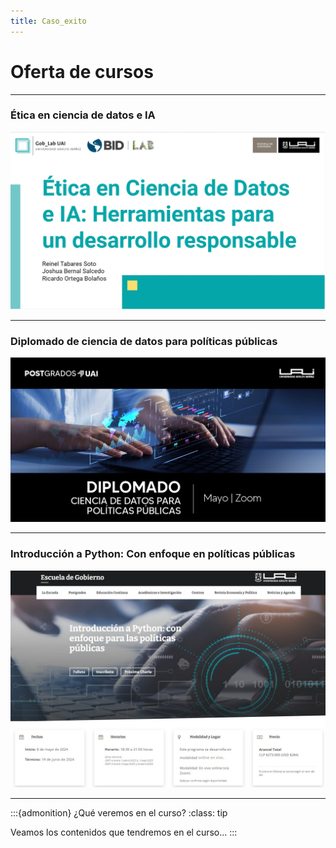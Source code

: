 ```yaml
---
title: Caso_exito
---
```


# Oferta de cursos

---

### Ética en ciencia de datos e IA

<img src="_static/Etica_cienciaDatos.jpeg" class="center">

--- 

### Diplomado de ciencia de datos para políticas públicas

<img src="_static/Diplomado_cienciaDatos.jpeg" class="center">

---

### Introducción a Python: Con enfoque en políticas públicas

<img src="_static/Cover_intro_python.jpeg" class="center">

---

:::{admonition} ¿Qué veremos en el curso?
:class: tip

Veamos los contenidos que tendremos en el curso...
:::